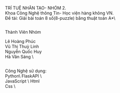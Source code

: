 TRÍ TUỆ NHÂN TẠO- NHÓM 2.\
Khoa Công Nghệ thông Tin- Học viện hàng không VN.\
Đề tài: Giải bài toán 8 số(8-puzzle) bằng thuật toán A*\



##
Thành Viên Nhóm

Lê Hoàng Phúc\
Vũ Thị Thuỳ Linh\
Nguyễn Quốc Huy\
Hà Văn Sáng \
## 

Công Nghệ sử dụng:\
Python\ 
FlaskAPI \  
JavaScript \ 
Html \
Css \
